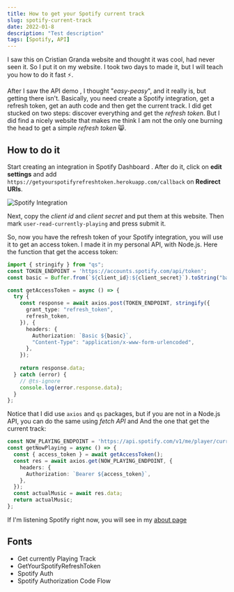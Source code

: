 ```yaml
---
title: How to get your Spotify current track
slug: spotify-current-track
date: 2022-01-8
description: "Test description"
tags: [Spotify, API]
---
```


<script lang="ts">
  import Link from '../components/Base/AppLink.svelte';
  import Image from '../components/Base/AppImage.svelte';
</script>

I saw this on <Link to="https://cristianbgp.com/">Cristian Granda</Link> website and thought it was cool, had never seen it. So I put it on my website. I took two days to made it, but I will teach you how to do it fast ⚡.

After I saw the <Link to="https://developer.spotify.com/console/get-users-currently-playing-track/?market=&additional_types=">API demo</Link> , I thought "*easy-peasy*", and it really is, but getting there isn't. Basically, you need create a Spotify integration, get a refresh token, get an auth code and then get the current track. I did get stucked on two steps: discover everything and get the *refresh token*. But I did find a <Link to="https://getyourspotifyrefreshtoken.herokuapp.com/">nicely website</Link> that makes me think I am not the only one burning the head to get a simple *refresh token* 😸.

## How to do it

Start creating an integration in <Link to="https://developer.spotify.com/dashboard/">Spotify Dashboard</Link>
. After do it, click on **edit settings** and add `https://getyourspotifyrefreshtoken.herokuapp.com/callback` on **Redirect URIs**.

<Image img="spotify-integration" alt="Spotify Integration"/>

Next, copy the *client id* and *client secret* and put them at <Link to="https://getyourspotifyrefreshtoken.herokuapp.com/">this</Link> website. Then mark `user-read-currently-playing` and press submit it.

So, now you have the refresh token of your Spotify integration, you will use it to get an access token. I made it in my personal API, with Node.js. Here the function that get the access token: 

```typescript
import { stringify } from "qs";
const TOKEN_ENDPOINT = 'https://accounts.spotify.com/api/token';
const basic = Buffer.from(`${client_id}:${client_secret}`).toString("base64");

const getAccessToken = async () => {
  try {
    const response = await axios.post(TOKEN_ENDPOINT, stringify({
      grant_type: "refresh_token",
      refresh_token,
    }), {
      headers: {
        Authorization: `Basic ${basic}`,
        "Content-Type": "application/x-www-form-urlencoded",
      },
    });
    
    return response.data;
  } catch (error) {
    // @ts-ignore
    console.log(error.response.data); 
  }
};
```
Notice that I did use `axios` and `qs` packages, but if you are not in a Node.js API, you can do the same using *fetch API* and 
And the one that get the current track: 
```ts
const NOW_PLAYING_ENDPOINT = 'https://api.spotify.com/v1/me/player/currently-playing?market=ES';
const getNowPlaying = async () => {
  const { access_token } = await getAccessToken();
  const res = await axios.get(NOW_PLAYING_ENDPOINT, {
    headers: {
      Authorization: `Bearer ${access_token}`,
    },
  });
  const actualMusic = await res.data;
  return actualMusic;
};
```

If I'm listening Spotify right now, you will see in my [about page](../about)


## Fonts

<ul class="fonts">
  <li>
    <Link to="https://developer.spotify.com/console/get-users-currently-playing-track/?market=&additional_types="> 
      Get currently Playing Track
    </Link>
  </li>
  <li>
    <Link to="https://getyourspotifyrefreshtoken.herokuapp.com/"> 
      GetYourSpotifyRefreshToken
    </Link>
  </li>
  <li>
    <Link to="https://developer.spotify.com/documentation/general/guides/authorization/"> 
      Spotify Auth
    </Link>
  </li>
  <li>
    <Link to="https://developer.spotify.com/documentation/general/guides/authorization/code-flow/"> 
      Spotify Authorization Code Flow
    </Link>
  </li>
</ul>
